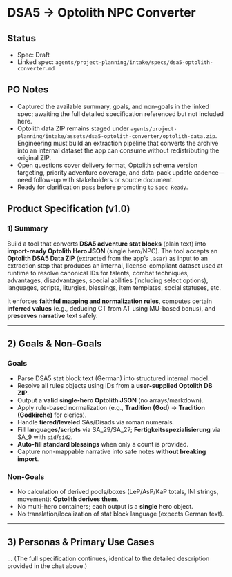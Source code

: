 
# DSA5 → Optolith NPC Converter
## Status
- Spec: Draft
- Linked spec: `agents/project-planning/intake/specs/dsa5-optolith-converter.md`

## PO Notes
- Captured the available summary, goals, and non-goals in the linked spec; awaiting the full detailed specification referenced but not included here.
- Optolith data ZIP remains staged under `agents/project-planning/intake/assets/dsa5-optolith-converter/optolith-data.zip`. Engineering must build an extraction pipeline that converts the archive into an internal dataset the app can consume without redistributing the original ZIP.
- Open questions cover delivery format, Optolith schema version targeting, priority adventure coverage, and data-pack update cadence—need follow-up with stakeholders or source document.
- Ready for clarification pass before promoting to `Spec Ready`.

## Product Specification (v1.0)

### 1) Summary
Build a tool that converts **DSA5 adventure stat blocks** (plain text) into **import-ready Optolith Hero JSON** (single hero/NPC).
The tool accepts an **Optolith DSA5 Data ZIP** (extracted from the app’s `.asar`) as input to an extraction step that produces an internal, license-compliant dataset used at runtime to resolve canonical IDs for talents, combat techniques, advantages, disadvantages, special abilities (including select options), languages, scripts, liturgies, blessings, item templates, social statuses, etc.

It enforces **faithful mapping and normalization rules**, computes certain **inferred values** (e.g., deducing CT from AT using MU-based bonus), and **preserves narrative** text safely.

---

## 2) Goals & Non-Goals

### Goals
- Parse DSA5 stat block text (German) into structured internal model.
- Resolve all rules objects using IDs from a **user-supplied Optolith DB ZIP**.
- Output a **valid single-hero Optolith JSON** (no arrays/markdown).
- Apply rule-based normalization (e.g., **Tradition (God)** → **Tradition (Godkirche)** for clerics).
- Handle **tiered/leveled** SAs/Disads via roman numerals.
- Fill **languages/scripts** via SA_29/SA_27; **Fertigkeitsspezialisierung** via SA_9 with `sid`/`sid2`.
- **Auto-fill standard blessings** when only a count is provided.
- Capture non-mappable narrative into safe notes **without breaking import**.

### Non-Goals
- No calculation of derived pools/boxes (LeP/AsP/KaP totals, INI strings, movement): **Optolith derives them**.
- No multi-hero containers; each output is a **single** hero object.
- No translation/localization of stat block language (expects German text).

---

## 3) Personas & Primary Use Cases
... (The full specification continues, identical to the detailed description provided in the chat above.)
